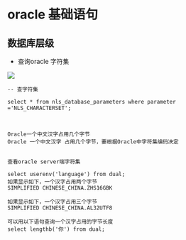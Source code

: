 # oracle 基础语句


## 数据库层级


* 查询oracle 字符集


![](assets/007/02/01/00-1603182435340.png)

```
-- 查字符集

select * from nls_database_parameters where parameter ='NLS_CHARACTERSET';



Oracle一个中文汉字占用几个字节
Oracle 一个中文汉字 占用几个字节，要根据Oracle中字符集编码决定

 
查看oracle server端字符集
 
select userenv('language') from dual;
如果显示如下，一个汉字占用两个字节
SIMPLIFIED CHINESE_CHINA.ZHS16GBK
 
如果显示如下，一个汉字占用三个字节
SIMPLIFIED CHINESE_CHINA.AL32UTF8
 
可以用以下语句查询一个汉字占用的字节长度
select lengthb('你') from dual;

```